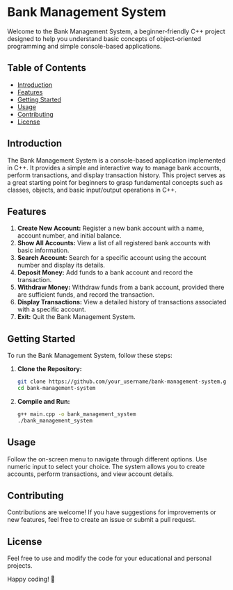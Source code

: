 # Bank Management System

Welcome to the Bank Management System, a beginner-friendly C++ project designed to help you understand basic concepts of object-oriented programming and simple console-based applications.

## Table of Contents
- [Introduction](#introduction)
- [Features](#features)
- [Getting Started](#getting-started)
- [Usage](#usage)
- [Contributing](#contributing)
- [License](#license)

## Introduction

The Bank Management System is a console-based application implemented in C++. It provides a simple and interactive way to manage bank accounts, perform transactions, and display transaction history. This project serves as a great starting point for beginners to grasp fundamental concepts such as classes, objects, and basic input/output operations in C++.

## Features

1. **Create New Account:** Register a new bank account with a name, account number, and initial balance.
2. **Show All Accounts:** View a list of all registered bank accounts with basic information.
3. **Search Account:** Search for a specific account using the account number and display its details.
4. **Deposit Money:** Add funds to a bank account and record the transaction.
5. **Withdraw Money:** Withdraw funds from a bank account, provided there are sufficient funds, and record the transaction.
6. **Display Transactions:** View a detailed history of transactions associated with a specific account.
7. **Exit:** Quit the Bank Management System.

## Getting Started

To run the Bank Management System, follow these steps:

1. **Clone the Repository:**
   ```bash
   git clone https://github.com/your_username/bank-management-system.git
   cd bank-management-system
   ```

2. **Compile and Run:**
   ```bash
   g++ main.cpp -o bank_management_system
   ./bank_management_system
   ```

## Usage

Follow the on-screen menu to navigate through different options. Use numeric input to select your choice. The system allows you to create accounts, perform transactions, and view account details.

## Contributing

Contributions are welcome! If you have suggestions for improvements or new features, feel free to create an issue or submit a pull request.

## License

Feel free to use and modify the code for your educational and personal projects.

Happy coding! 🚀